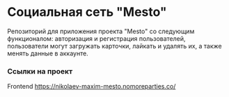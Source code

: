 # Социальная сеть "Mesto"

Репозиторий для приложения проекта "Mesto" со следующим функционалом: авторизация и регистрация пользователей, пользователи могут загружать карточки, лайкать и удалять их, а также менять данные в аккаунте.

### Ссылки на проект

Frontend https://nikolaev-maxim-mesto.nomoreparties.co/
